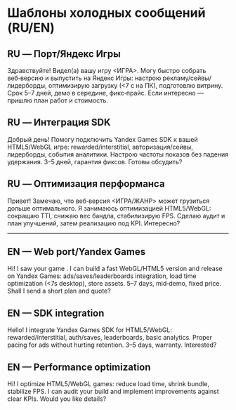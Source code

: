 # Шаблоны холодных сообщений (RU/EN)

## RU — Порт/Яндекс Игры
Здравствуйте! Видел(а) вашу игру <ИГРА>. Могу быстро собрать веб‑версию и выпустить на Яндекс Игры: настрою рекламу/сейвы/лидерборды, оптимизирую загрузку (<7 c на ПК), подготовлю витрину. Срок 5–7 дней, демо в середине, фикс‑прайс. Если интересно — пришлю план работ и стоимость.

## RU — Интеграция SDK
Добрый день! Помогу подключить Yandex Games SDK к вашей HTML5/WebGL игре: rewarded/interstitial, авторизация/сейвы, лидерборды, события аналитики. Настрою частоты показов без падения удержания. 3–5 дней, гарантия фиксов. Готовы обсудить?

## RU — Оптимизация перформанса
Привет! Замечаю, что веб‑версия <ИГРА/ЖАНР> может грузиться дольше оптимального. Я занимаюсь оптимизацией HTML5/WebGL: сокращаю TTI, снижаю вес бандла, стабилизирую FPS. Сделаю аудит и план улучшений, затем реализацию под KPI. Интересно?

---

## EN — Web port/Yandex Games
Hi! I saw your game <GAME>. I can build a fast WebGL/HTML5 version and release on Yandex Games: ads/saves/leaderboards integration, load time optimization (<7s desktop), store assets. 5–7 days, mid‑demo, fixed price. Shall I send a short plan and quote?

## EN — SDK integration
Hello! I integrate Yandex Games SDK for HTML5/WebGL: rewarded/interstitial, auth/saves, leaderboards, basic analytics. Proper pacing for ads without hurting retention. 3–5 days, warranty. Interested?

## EN — Performance optimization
Hi! I optimize HTML5/WebGL games: reduce load time, shrink bundle, stabilize FPS. I can audit your build and implement improvements against clear KPIs. Would you like details?
